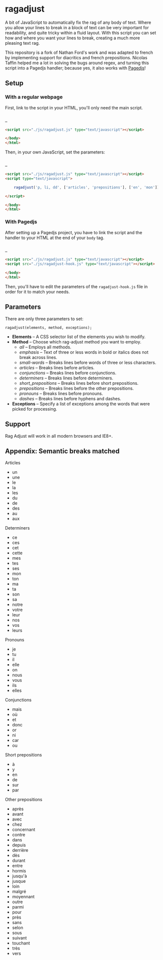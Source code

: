 ragadjust
==========

A bit of JavaScript to automatically fix the rag of any body of text. Where you allow your lines to break in a block of text can be very important for readability, and quite tricky within a fluid layout. With this script you can set how and where you want your lines to break, creating a much more pleasing text rag.

This repository is a fork of Nathan Ford's work and was adapted to french by implementing support for diacritics and french prepositions. Nicolas Taffin helped me a lot in solving the bugs around regex, and turning this script into a Pagedjs handler; because yes, it also works with [Pagedjs](https://pagedjs.org/)!



## Setup

### With a regular webpage

First, link to the script in your HTML, you'll only need the main script.

```HTML

…

<script src="./js/ragadjust.js" type="text/javascript"></script>

</body>
</html>

```

Then, in your own JavaScript, set the parameters:

```HTML

…

<script src="./js/ragadjust.js" type="text/javascript"></script>
<script type="text/javascript">

	ragadjust('p, li, dd', ['articles', 'prepositions'], ['en', 'mon']);

</script>

</body>
</html>

```

### With Pagedjs

After setting up a Pagedjs project, you have to link the script and the handler to your HTML at the end of your `body` tag.

```HTML

…

<script src="./js/ragadjust.js" type="text/javascript"></script>
<script src="./js/ragadjust-hook.js" type="text/javascript"></script>

</body>
</html>

```

Then, you'll have to edit the parameters of the `ragadjust-hook.js` file in order for it to match your needs.

## Parameters

There are only three parameters to set:

```JS
ragadjust(elements, method, exceptions);
```

* __Elements__ – A CSS selector list of the elements you wish to modify.
* __Method__ – Choose which rag-adjust method you want to employ.
  - _all_ – Employs all methods.
  - _emphasis_ – Text of three or less words in bold or italics does not break across lines.
  - _small-words_ – Breaks lines before words of three or less characters.
  - _articles_ – Breaks lines before articles.
  - _conjunctions_ – Breaks lines before conjunctions.
  - _determiners_ – Breaks lines before determiners.
  - _short_prepositions_ – Breaks lines before short prepositions.
  - _prepositions_ – Breaks lines before the other prepositions.
  - _pronouns_ – Breaks lines before pronouns.
  - _dashes_ – Breaks lines before hyphens and dashes.
* __Exceptions__ – Specify a list of exceptions among the words that were picked for processing.

## Support

Rag Adjust will work in all modern browsers and IE8+.

## Appendix: Semantic breaks matched

Articles
* un
* une
* le
* la
* les
* du
* de
* des
* au
* aux

Determiners
* ce
* ces
* cet
* cette
* mes
* tes
* ses
* mon
* ton
* ma
* ta
* son
* sa
* notre
* votre
* leur
* nos
* vos
* leurs

Pronouns
* je
* tu
* il
* elle
* on
* nous
* vous
* ils
* elles

Conjunctions
* mais
* où
* et
* donc
* or
* ni
* car
* ou

Short prepositions
* à
* y
* en
* de
* sur
* par

Other prepositions
* après
* avant
* avec
* chez
* concernant
* contre
* dans
* depuis
* derrière
* dès
* durant
* entre
* hormis
* jusqu'à
* jusque
* loin
* malgré
* moyennant
* outre
* parmi
* pour
* près
* sans
* selon
* sous
* suivant
* touchant
* très
* vers
